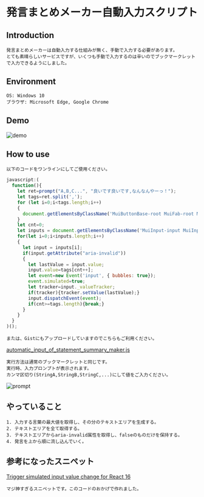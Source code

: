 
# 発言まとめメーカー自動入力スクリプト

## Introduction

    発言まとめメーカーは自動入力する仕組みが無く、手動で入力する必要があります。  
    とても素晴らしいサービスですが、いくつも手動で入力するのは辛いのでブックマークレットで入力できるようにしました。  

## Environment

    OS: Windows 10  
    ブラウザ: Microsoft Edge, Google Chrome  

## Demo

![demo](https://user-images.githubusercontent.com/12496951/214334247-c281e22f-7a88-4c36-944c-64e46d03bb52.gif)

## How to use

    以下のコードをワンラインにしてご使用ください。  

``` javascript
javascript:(
  function(){
    let ret=prompt("A,B,C...", "良いです良いです,なんなんやーっ！");
    let tags=ret.split(',');
    for (let i=0;i<tags.length;i++)
    {
      document.getElementsByClassName('MuiButtonBase-root MuiFab-root MuiFab-circular MuiFab-sizeMedium MuiFab-primary css-15w7hv2-MuiButtonBase-root-MuiFab-root')[0].click();
    }
    let cnt=0;
    let inputs = document.getElementsByClassName('MuiInput-input MuiInputBase-input MuiInputBase-inputMultiline css-66dh3a-MuiInputBase-input-MuiInput-input');
    for(let i=0;i<inputs.length;i++)
    {
      let input = inputs[i];
      if(input.getAttribute("aria-invalid"))
      {
        let lastValue = input.value;
        input.value=tags[cnt++];
        let event=new Event('input', { bubbles: true});
        event.simulated=true;
        let tracker=input._valueTracker;
        if(tracker){tracker.setValue(lastValue);}
        input.dispatchEvent(event);
        if(cnt>=tags.length){break;}
      }
    }
  }
)();
```

    または、Gistにもアップロードしていますのでこちらもご利用ください。  

[automatic_input_of_statement_summary_maker.js](https://gist.github.com/IwachanOrigin/ec74ec5e71f08fb6c647792f58e35c73)

    実行方法は通常のブックマークレットと同じです。  
    実行時、入力プロンプトが表示されます。  
    カンマ区切り(StringA,StringB,StringC,...)にして値をご入力ください。  

![prompt](https://user-images.githubusercontent.com/12496951/214237339-3f8e1154-fcf1-49fb-aefc-febbeb428a96.png)


## やっていること

    1. 入力する言葉の最大値を取得し、その分のテキストエリアを生成する。  
    2. テキストエリアを全て取得する。  
    3. テキストエリアからaria-invalid属性を取得し、falseのものだけを保持する。  
    4. 発言を上から順に流し込んでいく。  

## 参考になったスニペット

[Trigger simulated input value change for React 16](https://github.com/facebook/react/issues/11488#issuecomment-347775628)  

    マジ神すぎるスニペットです。このコードのおかげで作れました。  

